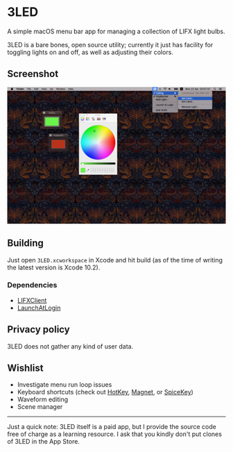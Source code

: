 # 3LED

A simple macOS menu bar app for managing a collection of LIFX light bulbs.

3LED is a bare bones, open source utility; currently it just has facility for toggling lights on and off, as well as adjusting their colors.

## Screenshot

![3LED screenshot](/Screenshot.png?raw=true "3LED screenshot")

## Building

Just open `3LED.xcworkspace` in Xcode and hit build (as of the time of writing the latest version is Xcode 10.2).

### Dependencies

- [LIFXClient](https://github.com/dclelland/LIFXClient)
- [LaunchAtLogin](https://github.com/sindresorhus/LaunchAtLogin)

## Privacy policy

3LED does not gather any kind of user data.

## Wishlist

- Investigate menu run loop issues
- Keyboard shortcuts (check out [HotKey](https://github.com/soffes/HotKey), [Magnet](https://github.com/Clipy/Magnet), or [SpiceKey](https://github.com/Kyome22/SpiceKey))
- Waveform editing
- Scene manager

---

Just a quick note: 3LED itself is a paid app, but I provide the source code free of charge as a learning resource. I ask that you kindly don't put clones of 3LED in the App Store.
